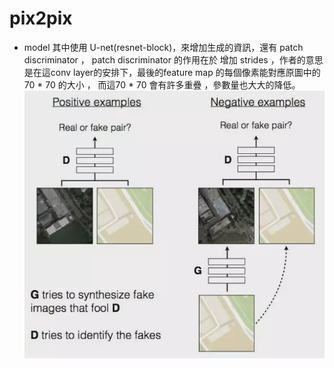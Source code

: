 # pix2pix

*  model 
   其中使用 U-net(resnet-block)，來增加生成的資訊，還有 patch discriminator ， patch discriminator 的作用在於 增加 strides ，作者的意思是在這conv layer的安排下，最後的feature map 的每個像素能對應原圖中的 70 * 70 的大小 ， 而這70 * 70 會有許多重疊 ，參數量也大大的降低。
![](https://github.com/citya1472581234/GAN/blob/master/pix2pix/result/model.jpg?raw=true)

